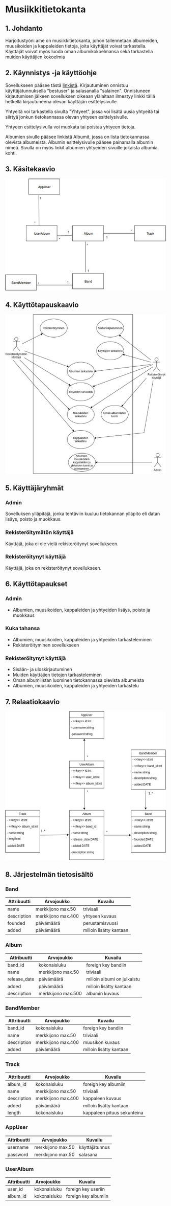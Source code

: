 # Musiikkitietokanta

## 1. Johdanto
Harjoitustyöni aihe on musiikkitietokanta, johon tallennetaan albumeiden,
muusikoiden ja kappaleiden tietoja, joita käyttäjät voivat tarkastella. Käyttäjät voivat
myös luoda oman albumikokoelmansa sekä tarkastella muiden käyttäjien kokoelmia

## 2. Käynnistys -ja käyttöohje
Sovellukseen pääsee tästä [linkistä](http://hasasami.users.cs.helsinki.fi/musiikkitietokanta/).
Kirjautuminen onnistuu käyttäjätunnuksella "bestuser" ja salasanalla "salainen".
Onnistuneen kirjautumisen jälkeen sovelluksen oikeaan ylälaitaan ilmestyy linkki tällä hetkellä kirjautuneena olevan käyttäjän esittelysivulle.

Yhtyeitä voi tarkastella sivulta "Yhtyeet", jossa voi lisätä uusia yhtyeitä tai siirtyä jonkun tietokannassa olevan yhtyeen esittelysivulle.

Yhtyeen esittelysivulla voi muokata tai poistaa yhtyeen tietoja.

Albumien sivulle pääsee linkistä Albumit, jossa on lista tietokannassa olevista albumeista. Albumin esittelysivulle pääsee painamalla albumin nimeä. Sivulla on myös linkit albumien yhtyeiden sivuille jokaista albumia kohti.

## 3. Käsitekaavio

![alt text](https://github.com/sambo1111/Tsoha-Bootstrap/blob/master/doc/kaavio.jpg)

## 4. Käyttötapauskaavio

![alt text](https://github.com/sambo1111/Tsoha-Bootstrap/blob/master/doc/K%C3%A4ytt%C3%B6tapauskaavio.jpg)

## 5. Käyttäjäryhmät

### Admin
Sovelluksen ylläpitäjä, jonka tehtäviin kuuluu tietokannan ylläpito eli datan lisäys, poisto ja muokkaus.

### Rekisteröitymätön käyttäjä
Käyttäjä, joka ei ole vielä rekisteröitynyt sovellukseen.

### Rekisteröitynyt käyttäjä
Käyttäjä, joka on rekisteröitynyt sovellukseen.

## 6. Käyttötapaukset

### Admin
- Albumien, muusikoiden, kappaleiden ja yhtyeiden lisäys, poisto ja muokkaus

### Kuka tahansa
- Albumien, muusikoiden, kappaleiden ja yhtyeiden tarkasteleminen
- Rekisteröityminen sovellukseen

### Rekisteröitynyt käyttäjä
- Sisään- ja uloskirjautuminen
- Muiden käyttäjien tietojen tarkasteleminen
- Oman albumilistan luominen tietokannassa olevista albumeista
- Albumien, muusikoiden, kappaleiden ja yhtyeiden tarkastelu

## 7. Relaatiokaavio

![alt text](https://github.com/sambo1111/Tsoha-Bootstrap/blob/master/doc/TSOHA_RELAATIOKAAVIO.jpg)

## 8. Järjestelmän tietosisältö

### Band
|Attribuutti|Arvojoukko|Kuvailu|
|-----------|----------|-------------------------------------------------|
|name|merkkijono max.50|triviaali|
|description|merkkijono max.400|yhtyeen kuvaus|
|founded|päivämäärä|perustamisvuosi|
|added|päivämäärä|milloin lisätty kantaan|

### Album
|Attribuutti|Arvojoukko|Kuvailu|
|-----------|----------|-------------------------------------------------|
|band_id|kokonaisluku|foreign key bandiin|
|name|merkkijono max.50|triviaali|
|release_date|päivämäärä|milloin albumi on julkaistu|
|added|päivämäärä|milloin lisätty kantaan|
|description|merkkijono max.500|albumin kuvaus|

### BandMember
|Attribuutti|Arvojoukko|Kuvailu|
|-----------|----------|-------------------------------------------------|
|band_id|kokonaisluku|foreign key bandiin|
|name|merkkijono max.50|triviaali|
|description|merkkijono max.400|muusikon kuvaus|
|added|päivämäärä|milloin lisätty kantaan|

### Track
|Attribuutti|Arvojoukko|Kuvailu|
|-----------|----------|-------------------------------------------------|
|album_id|kokonaisluku|foreign key albumiin|
|name|merkkijono max.50|triviaali|
|description|merkkijono max.400|kappaleen kuvaus|
|added|päivämäärä|milloin lisätty kantaan|
|length|kokonaisluku|kappaleen pituus sekunteina|

### AppUser
|Attribuutti|Arvojoukko|Kuvailu|
|-----------|----------|-------------------------------------------------|
|username|merkkijono max.50|käyttäjätunnus|
|password|merkkijono max.50|salasana|

### UserAlbum
|Attribuutti|Arvojoukko|Kuvailu|
|-----------|----------|-------------------------------------------------|
|user_id|kokonaisluku|foreign key useriin|
|album_id|kokonaisluku|foreign key albumiin|

